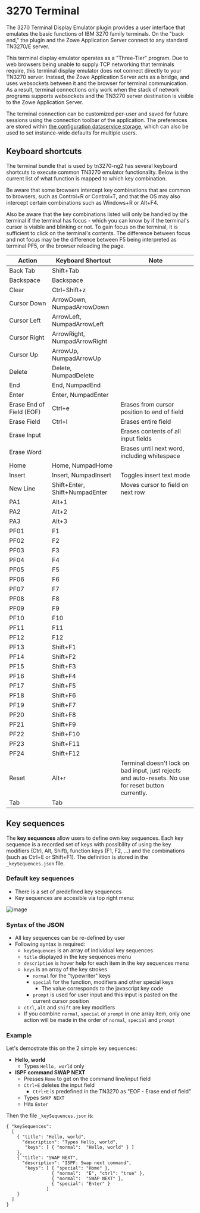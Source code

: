 # 3270 Terminal
The 3270 Terminal Display Emulator plugin provides a user interface that emulates the basic functions of IBM 3270 family terminals. On the "back end," the plugin and the Zowe Application Server connect to any standard TN3270/E server.

This terminal display emulator operates as a "Three-Tier" program. Due to web browsers being unable to supply TCP networking that terminals require, this terminal display emulator does not connect directly to your TN3270 server. Instead, the Zowe Application Server acts as a bridge, and uses websockets between it and the browser for terminal communication. As a result, terminal connections only work when the stack of network programs supports websockets and the TN3270 server destination is visible to the Zowe Application Server.

The terminal connection can be customized per-user and saved for future sessions using the connection toolbar of the application. The preferences are stored within [the configuration dataservice storage](../extend/extend-desktop/mvd-configdataservice), which can also be used to set instance-wide defaults for multiple users.

## Keyboard shortcuts
The terminal bundle that is used by tn3270-ng2 has several keyboard shortcuts to execute common TN3270 emulator functionality. Below is the current list of what function is mapped to which key combination. 

Be aware that some browsers intercept key combinations that are common to browsers, such as Control+R or Control+T, and that the OS may also intercept certain combinations such as Windows+R or Alt+F4. 

Also be aware that the key combinations listed will only be handled by the terminal if the terminal has focus - which you can know by if the terminal's cursor is visible and blinking or not. To gain focus on the terminal, it is sufficient to click on the terminal's contents. The difference between focus and not focus may be the difference between F5 being interpreted as terminal PF5, or the browser reloading the page.


Action | Keyboard Shortcut | Note
-------|-------------------|------
Back Tab | Shift+Tab |
Backspace | Backspace |
Clear | Ctrl+Shift+z |
Cursor Down | ArrowDown, NumpadArrowDown |
Cursor Left| ArrowLeft, NumpadArrowLeft |
Cursor Right| ArrowRight, NumpadArrowRight |
Cursor Up| ArrowUp, NumpadArrowUp |
Delete | Delete, NumpadDelete |
End | End, NumpadEnd |
Enter | Enter, NumpadEnter |
Erase End of Field (EOF) | Ctrl+e | Erases from cursor position to end of field
Erase Field | Ctrl+l | Erases entire field
Erase Input | | Erases contents of all input fields
Erase Word | | Erases until next word, including whitespace
Home | Home, NumpadHome |
Insert | Insert, NumpadInsert | Toggles insert text mode
New Line | Shift+Enter, Shift+NumpadEnter | Moves cursor to field on next row
PA1 | Alt+1 |
PA2 | Alt+2 |
PA3 | Alt+3 |
PF01 | F1 | 
PF02 | F2 | 
PF03 | F3 | 
PF04 | F4 | 
PF05 | F5 | 
PF06 | F6 | 
PF07 | F7 | 
PF08 | F8 | 
PF09 | F9 | 
PF10 | F10 | 
PF11 | F11 | 
PF12 | F12 | 
PF13 | Shift+F1 | 
PF14 | Shift+F2 | 
PF15 | Shift+F3 | 
PF16 | Shift+F4 | 
PF17 | Shift+F5 | 
PF18 | Shift+F6 | 
PF19 | Shift+F7 | 
PF20 | Shift+F8 | 
PF21 | Shift+F9 | 
PF22 | Shift+F10 | 
PF23 | Shift+F11 | 
PF24 | Shift+F12 | 
Reset | Alt+r | Terminal doesn't lock on bad input, just rejects and auto-resets. No use for reset button currently.
Tab | Tab

## Key sequences
The **key sequences** allow users to define own key sequences. Each key sequence is a recorded set of keys with possibility of using the key modifiers (Ctrl, Alt, Shift), function keys (F1, F2, ...) and the combinations (such as Ctrl+E or Shift+F1). The definition is stored in the `_keySequences.json` file.

### Default key sequences
* There is a set of predefined key sequences
* Key sequences are accesible via top right menu:
  
![image](https://github.com/Martin-Zeithaml/docs-site/assets/66114686/0052f8d2-92d3-4313-9087-65ab53ea41a3)



### Syntax of the JSON
* All key sequences can be re-defined by user
* Following syntax is required:
  * `keySequences` is an array of individual key sequences
  * `title` displayed in the key sequences menu
  * `description` is hover help for each item in the key sequences menu
  * `keys` is an array of the key strokes
    * `normal` for the "typewriter" keys
    * `special` for the function, modifiers and other special keys
      * The value corresponds to the javascript key code
    * `prompt` is used for user input and this input is pasted on the current cursor position
   * `ctrl`, `alt` and `shift` are key modifiers
  * If you combine `normal`, `special` or `prompt` in one array item, only one action will be made in the order of `normal`, `special` and `prompt`

### Example
Let's demostrate this on the 2 simple key sequences: 
* **Hello, world**
  * Types `Hello, world` only
* **ISPF command SWAP NEXT**
  * Presses `Home` to get on the command line/input field
  * `Ctrl+E` deletes the input field
    * `Ctrl+E` is predefined in the TN3270 as "EOF - Erase end of field"
  * Types `SWAP NEXT`
  * Hits `Enter`

Then the file `_keySequences.json` is:

```
{ "keySequences":
  [
    { "title": "Hello, world",
      "description": "Types Hello, world",
       "keys": [ { "normal":  "Hello, world" } ]
    },
    { "title": "SWAP NEXT",
      "description": "ISPF: Swap next command",
       "keys": [ { "special": "Home" },
                 { "normal":  "E", "ctrl": "true" },
                 { "normal":  "SWAP NEXT" },
                 { "special": "Enter" } 
               ]
    }
  ]
}
```
